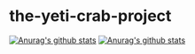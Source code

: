 # the-yeti-crab-project
[![Anurag's github stats](https://github-readme-stats.vercel.app/api?username=alexanderlanderos)](https://github.com/anuraghazra/github-readme-stats)
[![Anurag's github stats](https://github-readme-stats.vercel.app/api?username=davidemmolino)](https://github.com/anuraghazra/github-readme-stats)
